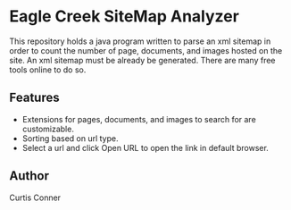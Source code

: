 Eagle Creek SiteMap Analyzer
============================
This repository holds a java program written to parse an xml sitemap in order to count the number of page, documents, and images hosted on the site. An xml sitemap must be already be generated. There are many free tools online to do so. 

Features
------------
- Extensions for pages, documents, and images to search for are customizable.
- Sorting based on url type.
- Select a url and click Open URL to open the link in default browser.

Author
--------
Curtis Conner
